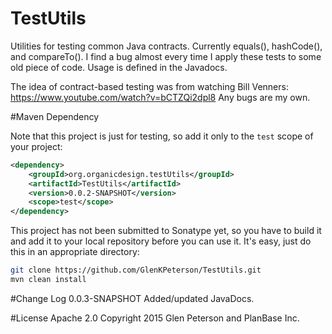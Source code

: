 # TestUtils
Utilities for testing common Java contracts.  Currently equals(), hashCode(), and compareTo().
I find a bug almost every time I apply these tests to some old piece of code.  Usage is defined in the Javadocs.

The idea of contract-based testing was from watching Bill Venners:
https://www.youtube.com/watch?v=bCTZQi2dpl8
Any bugs are my own.

#Maven Dependency

Note that this project is just for testing, so add it only to the `test` scope of your project:
```xml
<dependency>
	<groupId>org.organicdesign.testUtils</groupId>
	<artifactId>TestUtils</artifactId>
	<version>0.0.2-SNAPSHOT</version>
	<scope>test</scope>
</dependency>
```
This project has not been submitted to Sonatype yet, so you have to build it and add it to your local repository before you can use it.  It's easy, just do this in an appropriate directory:
```bash
git clone https://github.com/GlenKPeterson/TestUtils.git
mvn clean install
```

#Change Log
0.0.3-SNAPSHOT Added/updated JavaDocs.

#License
Apache 2.0 Copyright 2015 Glen Peterson and PlanBase Inc.
